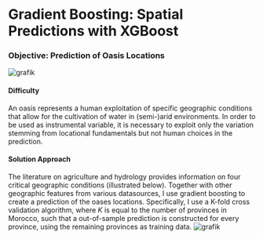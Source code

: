 # Gradient Boosting: Spatial Predictions with XGBoost

### Objective: Prediction of Oasis Locations
![grafik](https://github.com/user-attachments/assets/c6206bb3-5a7b-4680-8bcf-bd8edb07888e)

#### Difficulty
An oasis represents a human exploitation of specific geographic conditions that allow for the cultivation of water in (semi-)arid environments. In order to be used as instrumental variable, it is necessary to exploit only the variation stemming from locational fundamentals but not human choices in the prediction.

#### Solution Approach
The literature on agriculture and hydrology provides information on four critical geographic conditions (illustrated below). Together with other geographic features from various datasources, I use gradient boosting to create a prediction of the oases locations. Specifically, I use a K-fold cross validation algorithm, where *K* is equal to the number of provinces in Morocco, such that a out-of-sample prediction is constructed for every province, using the remaining provinces as training data.
![grafik](https://github.com/user-attachments/assets/b65df6d4-5802-41b5-a64d-f729516ba78b)

